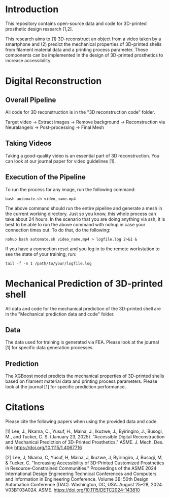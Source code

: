 # Introduction
This repository contains open-source data and code for 3D-printed prosthetic design research [1,2].

This research aims to (1) 3D-reconstruct an object from a video taken by a smartphone and (2) predict the mechanical properties of 3D-printed shells from filament material data and a printing process parameter.
These components can be implemented in the design of 3D-printed prosthetics to increase accessibility.

# Digital Reconstruction
## Overall Pipeline
All code for 3D reconstruction is in the "3D reconstruction code" folder.

Target video → Extract images → Remove background → Reconstruction via Neuralangelo → Post-processing → Final Mesh

## Taking Videos
Taking a good-quality video is an essential part of 3D reconstruction.
You can look at our journal paper for video guidelines [1].

## Execution of the Pipeline
To run the process for any image, run the following command:
```
bash automate.sh video_name.mp4
```

The above command should run the entire pipeline and generate a mesh in the current working directory. Just so you know, this whole process can take about 24 hours.
In the scenario that you are doing anything via ssh, it is best to be able to run the above command with nohup in case your connection times out. To do that, do the following:
```
nohup bash automate.sh video_name.mp4 > logfile.log 2>&1 &
```

If you have a connection reset and you log in to the remote workstation to see the state of your training, run:
```
tail -f -n 1 /path/to/your/logfile.log
```

# Mechanical Prediction of 3D-printed shell
All data and code for the mechanical prediction of the 3D-printed shell are in the "Mechanical prediction data and code" folder.

## Data
The data used for training is generated via FEA. Please look at the journal [1] for specific data generation processes.

## Prediction
The XGBoost model predicts the mechanical properties of 3D-printed shells based on filament material data and printing process parameters.
Please look at the journal [1] for specific prediction performance.

# Citations
Please cite the following papers when using the provided data and code.

[1] Lee, J., Nkama, C., Yusuf, H., Maina, J., Ikuzwe, J., Byiringiro, J., Busogi, M., and Tucker, C. S. (January 23, 2025). "Accessible Digital Reconstruction and Mechanical Prediction of 3D-Printed Prosthetics." ASME. J. Mech. Des. doi: https://doi.org/10.1115/1.4067716

[2] Lee, J, Nkama, C, Yusuf, H, Maina, J, Ikuzwe, J, Byiringiro, J, Busogi, M, & Tucker, C. "Increasing Accessibility of 3D-Printed Customized Prosthetics in Resource-Constrained Communities." Proceedings of the ASME 2024 International Design Engineering Technical Conferences and Computers and Information in Engineering Conference. Volume 3B: 50th Design Automation Conference (DAC). Washington, DC, USA. August 25–28, 2024. V03BT03A024. ASME. https://doi.org/10.1115/DETC2024-143810
